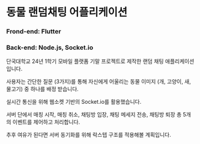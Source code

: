 # 동물 랜덤채팅 어플리케이션

### Frond-end: Flutter    
   
### Back-end: Node.js, Socket.io
     
단국대학교 24년 1학기 모바일 플랫폼 기말 프로젝트로 제작한 랜덤 채팅 애플리케이션 입니다.

사용자는 간단한 질문 (3가지)를 통해 자신에게 어울리는 동물 이미지 (개, 고양이, 새, 물고기) 중 하나를 배정 받습니다.

실시간 통신을 위해 웹소켓 기반의 Socket.io를 활용했습니다.

서버 단에서 매칭 시작, 매칭 취소, 채팅방 입장, 채팅 메세지 전송, 채팅방 퇴장 총 5개의 이벤트를 제어하고 처리합니다.

추후 여유가 된다면 서버 동기화를 위해 락스텝 구조를 적용해볼 계획입니다.
